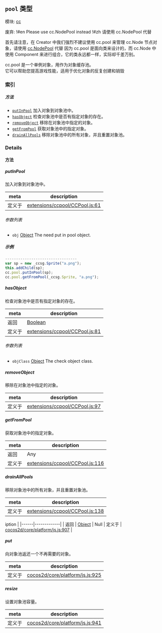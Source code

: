 ## `pool` 类型



模块: [cc](../modules/cc.md)

废弃: !#en Please use cc.NodePool instead !#zh 请使用 cc.NodePool 代替

首先请注意，在 Creator 中我们强烈不建议使用 cc.pool 来管理 cc.Node 节点对象，请使用 <a href="../classes/NodePool.html" class="crosslink">cc.NodePool</a> 代替
因为 cc.pool 是面向类来设计的，而 cc.Node 中使用 Component 来进行组合，它的类永远都一样，实际却千差万别。

cc.pool 是一个单例对象，用作为对象缓存池。<br/>
它可以帮助您提高游戏性能，适用于优化对象的反复创建和销毁<br/>


### 索引



##### 方法

  - [`putInPool`](#putinpool) 加入对象到对象池中。
  - [`hasObject`](#hasobject) 检查对象池中是否有指定对象的存在。
  - [`removeObject`](#removeobject) 移除在对象池中指定的对象。
  - [`getFromPool`](#getfrompool) 获取对象池中的指定对象。
  - [`drainAllPools`](#drainallpools) 移除对象池中的所有对象，并且重置对象池。



### Details




<!-- Method Block -->
#### 方法


##### putInPool

加入对象到对象池中。

| meta | description |
|------|-------------|
| 定义于 | [extensions/ccpool/CCPool.js:61](https://github.com/cocos-creator/engine/blob/dcd3357d61e518886ccbf8b2026bed4edc6c615d/extensions/ccpool/CCPool.js#L61) |

###### 参数列表
- `obj` <a href="https://developer.mozilla.org/en/JavaScript/Reference/Global_Objects/Object" class="crosslink external" target="_blank">Object</a> The need put in pool object.

##### 示例

```js
---------------------------------
var sp = new _ccsg.Sprite("a.png");
this.addChild(sp);
cc.pool.putInPool(sp);
cc.pool.getFromPool(_ccsg.Sprite, "a.png");

```

##### hasObject

检查对象池中是否有指定对象的存在。

| meta | description |
|------|-------------|
| 返回 | <a href="https://developer.mozilla.org/en/JavaScript/Reference/Global_Objects/Boolean" class="crosslink external" target="_blank">Boolean</a> 
| 定义于 | [extensions/ccpool/CCPool.js:81](https://github.com/cocos-creator/engine/blob/dcd3357d61e518886ccbf8b2026bed4edc6c615d/extensions/ccpool/CCPool.js#L81) |

###### 参数列表
- `objClass` <a href="https://developer.mozilla.org/en/JavaScript/Reference/Global_Objects/Object" class="crosslink external" target="_blank">Object</a> The check object class.


##### removeObject

移除在对象池中指定的对象。

| meta | description |
|------|-------------|
| 定义于 | [extensions/ccpool/CCPool.js:97](https://github.com/cocos-creator/engine/blob/dcd3357d61e518886ccbf8b2026bed4edc6c615d/extensions/ccpool/CCPool.js#L97) |



##### getFromPool

获取对象池中的指定对象。

| meta | description |
|------|-------------|
| 返回 | Any 
| 定义于 | [extensions/ccpool/CCPool.js:116](https://github.com/cocos-creator/engine/blob/dcd3357d61e518886ccbf8b2026bed4edc6c615d/extensions/ccpool/CCPool.js#L116) |



##### drainAllPools

移除对象池中的所有对象，并且重置对象池。

| meta | description |
|------|-------------|
| 定义于 | [extensions/ccpool/CCPool.js:138](https://github.com/cocos-creator/engine/blob/dcd3357d61e518886ccbf8b2026bed4edc6c615d/extensions/ccpool/CCPool.js#L138) |




iption |
|------|-------------|
| 返回 | <a href="https://developer.mozilla.org/en/JavaScript/Reference/Global_Objects/Object" class="crosslink external" target="_blank">Object</a> &#124; Null 
| 定义于 | [cocos2d/core/platform/js.js:907](https://github.com/cocos-creator/engine/blob/dcd3357d61e518886ccbf8b2026bed4edc6c615d/cocos2d/core/platform/js.js#L907) |



##### put

向对象池返还一个不再需要的对象。

| meta | description |
|------|-------------|
| 定义于 | [cocos2d/core/platform/js.js:925](https://github.com/cocos-creator/engine/blob/dcd3357d61e518886ccbf8b2026bed4edc6c615d/cocos2d/core/platform/js.js#L925) |



##### resize

设置对象池容量。

| meta | description |
|------|-------------|
| 定义于 | [cocos2d/core/platform/js.js:941](https://github.com/cocos-creator/engine/blob/dcd3357d61e518886ccbf8b2026bed4edc6c615d/cocos2d/core/platform/js.js#L941) |




